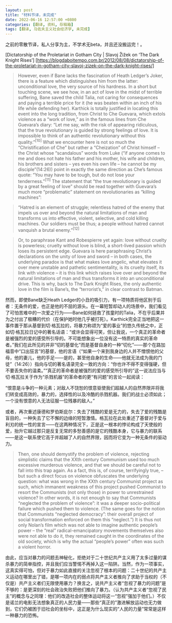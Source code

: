 ```yaml
---
layout: post
title: "材料节译，未完成"
date: 2022-06-16 12:57:00 +0800
categories: [翻译, 资料, 存稿箱]
tags: [翻译, 马佐夫主义社会经济学, 未完成]
---
```


之前的零散节译，私人分享为主，不学术无beta，并且还没搬运完！。

[Dictatorship of the Proletariat in Gotham City | Slavoj Žižek on ‘The Dark Knight Rises’] [https://blogdaboitempo.com.br/2012/08/08/dictatorship-of-the-proletariat-in-gotham-city-slavoj-zizek-on-the-dark-knight-rises/]

> However, even if Bane lacks the fascination of Heath Ledger’s Joker, there is a feature which distinguishes him from the latter: unconditional love, the very source of his hardness. In a short but touching scene, we see how, in an act of love in the midst of terrible suffering, Bane saved the child Talia, not caring for consequences and paying a terrible price for it (he was beaten within an inch of his life while defending her). Karthick is totally justified in locating this event into the long tradition, from Christ to Che Guevara, which extols violence as a “work of love,” as in the famous lines from Che Guevara’s diary: “Let me say, with the risk of appearing ridiculous, that the true revolutionary is guided by strong feelings of love. It is impossible to think of an authentic revolutionary without this quality.”<sup>[10]</sup> What we encounter here is not so much the “Christification of Che” but rather a “Cheization” of Christ himself – the Christ whose “scandalous” words from Luke (“if anyone comes to me and does not hate his father and his mother, his wife and children, his brothers and sisters – yes even his own life – he cannot be my disciple”(14:26)) point in exactly the same direction as Che’s famous quote: “You may have to be tough, but do not lose your tenderness.”<sup>[11]</sup> The statement that “the true revolutionary is guided by a great feeling of love” should be read together with Guevara’s much more “problematic” statement on revolutionaries as “killing machines”:

> “Hatred is an element of struggle; relentless hatred of the enemy that impels us over and beyond the natural limitations of man and transforms us into effective, violent, selective, and cold killing machines. Our soldiers must be thus; a people without hatred cannot vanquish a brutal enemy.”<sup>[12]</sup>

> Or, to paraphrase Kant and Robespierre yet again: love without cruelty is powerless; cruelty without love is blind, a short-lived passion which loses its persistent edge. Guevara is here paraphrasing Christ’s declarations on the unity of love and sword – in both cases, the underlying paradox is that what makes love angelic, what elevates it over mere unstable and pathetic sentimentality, is its cruelty itself, its link with violence – it is this link which raises love over and beyond the natural limitations of man and thus transforms it into an unconditional drive. This is why, back to The Dark Knight Rises, the only authentic love in the film is Bane’s, the “terrorist’s,” in clear contrast to Batman.

然而，即使Bane缺乏Heath Ledger的小丑的吸引力，有一项特质将他区别于后者：无条件的爱，也正是他的不屈的源头。在一幕短暂却动人的场景中，我们看见了可怕苦难中的一次爱之行为——Bane如何拯救了孩童时的Talia，不在乎后果并为之付出了极糟的代价（在保护她时他几乎被打死）。Karthick完全正当地把这一事件置于那从基督到切·格瓦拉的，将暴力称颂为“爱的事业”的悠久传统之中，正如切·格瓦拉日记中的著名话语：“或许会显得可笑，但让我说，一个真正的革命者是被强烈的爱的感受所引导的。不可能想象出一位没有这一特质的真实的革命者。”我们在此所见的并非“切的基督化”而是基督自身的一种“切化”——那个在路加福音中“口出狂言”的基督，他的言语（“如果一个来到我身边的人并不憎恨他的父母，他的妻儿，他的手足——是的，甚至他自身的生命——他就无法成为我的门徒”（14:26））指向与切的著名语录完全一致的方向：“你也许不得不变得强硬，但不要丢失你的温柔。”“真正的革命者是被强烈的爱的感受所引导的”这一说法应当与切·格瓦拉关于作为“杀戮机器”的革命者的更“有问题”的言论一起阅读：

“恨意是斗争的一种元素；对敌人不饶恕的恨意驱使我们超越人的自然界限并将我们转变成高效的，暴力的，选择性的以及冷酷的杀戮机器。我们的战士必须如此；一个没有恨意的人无法征服一位残暴的敌人。”

或者，再次重述康德和罗伯斯庇尔：失去了残酷的爱是无力的，失去了爱的残酷是盲目的，一种失去了它不懈的边缘的短暂激情。格瓦拉在此处重述了基督对于爱与利刃的统一性的宣言——在这两种情况下，正是这一根本的悖论构成了天使般的爱，抬升它越过那只是反复无常的多愁善感的是它的残酷本身，它与暴力的联系——是这一联系使它高于并超越了人的自然界限，因而将它变为一种无条件的驱动力。

> Then, one should demystify the problem of violence, rejecting simplistic claims that the XXth century Communism used too much excessive murderous violence, and that we should be careful not to fall into this trap again. As a fact, this is, of course, terrifyingly true, – but such a direct focus on violence obfuscates the underlying question: what was wrong in the XXth century Communist project as such, which immanent weakness of this project pushed Communist to resort the Communists (not only those) in power to unrestrained violence? In other words, it is not enough to say that Communists “neglected the problem of violence”: it was a deeper socio-political failure which pushed them to violence. (The same goes for the notion that Communists “neglected democracy”: their overall project of social transformation enforced on them this “neglect.”) It is thus not only Nolan’s film which was not able to imagine authentic people’s power – the “real” radical-emancipatory movements themselves also were not able to do it, they remained caught in the coordinates of the old society, which is why the actual “people’s power” often was such a violent horror.

由此，应当对暴力的问题去神秘化，拒绝对于二十世纪共产主义用了太多过量的谋杀暴力的简单指控，并且我们应当警惕不再掉入这一陷阱。当然，作为一项事实，这真实得可怕，但对于暴力如此直接的关注忽视了根本的问题：二十世纪的共产主义运动在哪里出了错，是哪一项内在的弱点将共产主义者推向了求助于当权的（不仅是）共产主义者们无限使用暴力？换言之，说共产主义者“忽视了暴力的问题”是不够的：是更深刻的社会政治失败把他们推向了暴力。（认为共产主义者“忽视了民主”的概念与之同理：他们的改造社会的整体运动将这一“忽视”强加于他们。）不仅是诺兰的电影无法想象真正的人民力量——那些“真正的”激进解放运动也无力做到，它们仍被困于旧社会的坐标中，这正是为什么现实的“人民的力量”常常是这样一种暴力的恐怖。
